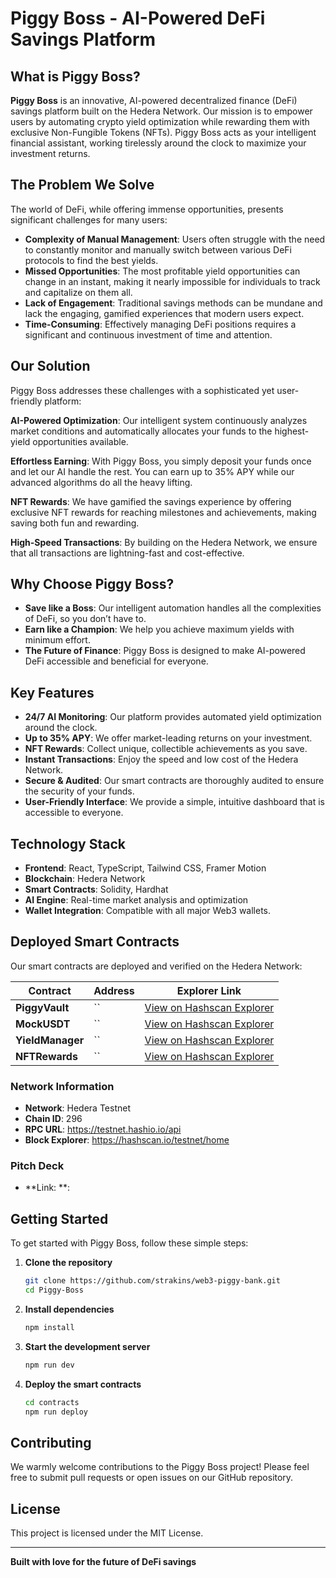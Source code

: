 # Piggy Boss - AI-Powered DeFi Savings Platform

## What is Piggy Boss?

**Piggy Boss** is an innovative, AI-powered decentralized finance (DeFi) savings platform built on the Hedera Network. Our mission is to empower users by automating crypto yield optimization while rewarding them with exclusive Non-Fungible Tokens (NFTs). Piggy Boss acts as your intelligent financial assistant, working tirelessly around the clock to maximize your investment returns.

## The Problem We Solve

The world of DeFi, while offering immense opportunities, presents significant challenges for many users:

- **Complexity of Manual Management**: Users often struggle with the need to constantly monitor and manually switch between various DeFi protocols to find the best yields.
- **Missed Opportunities**: The most profitable yield opportunities can change in an instant, making it nearly impossible for individuals to track and capitalize on them all.
- **Lack of Engagement**: Traditional savings methods can be mundane and lack the engaging, gamified experiences that modern users expect.
- **Time-Consuming**: Effectively managing DeFi positions requires a significant and continuous investment of time and attention.

## Our Solution

Piggy Boss addresses these challenges with a sophisticated yet user-friendly platform:

**AI-Powered Optimization**: Our intelligent system continuously analyzes market conditions and automatically allocates your funds to the highest-yield opportunities available.

**Effortless Earning**: With Piggy Boss, you simply deposit your funds once and let our AI handle the rest. You can earn up to 35% APY while our advanced algorithms do all the heavy lifting.

**NFT Rewards**: We have gamified the savings experience by offering exclusive NFT rewards for reaching milestones and achievements, making saving both fun and rewarding.

**High-Speed Transactions**: By building on the Hedera Network, we ensure that all transactions are lightning-fast and cost-effective.

## Why Choose Piggy Boss?

- **Save like a Boss**: Our intelligent automation handles all the complexities of DeFi, so you don’t have to.
- **Earn like a Champion**: We help you achieve maximum yields with minimum effort.
- **The Future of Finance**: Piggy Boss is designed to make AI-powered DeFi accessible and beneficial for everyone.

## Key Features

- **24/7 AI Monitoring**: Our platform provides automated yield optimization around the clock.
- **Up to 35% APY**: We offer market-leading returns on your investment.
- **NFT Rewards**: Collect unique, collectible achievements as you save.
- **Instant Transactions**: Enjoy the speed and low cost of the Hedera Network.
- **Secure & Audited**: Our smart contracts are thoroughly audited to ensure the security of your funds.
- **User-Friendly Interface**: We provide a simple, intuitive dashboard that is accessible to everyone.

## Technology Stack

- **Frontend**: React, TypeScript, Tailwind CSS, Framer Motion
- **Blockchain**: Hedera Network
- **Smart Contracts**: Solidity, Hardhat
- **AI Engine**: Real-time market analysis and optimization
- **Wallet Integration**: Compatible with all major Web3 wallets.

## Deployed Smart Contracts

Our smart contracts are deployed and verified on the Hedera Network:

| Contract       | Address                                      | Explorer Link                                                                                                     |
| -------------- | -------------------------------------------- | ----------------------------------------------------------------------------------------------------------------- |
| **PiggyVault**   | `` | [View on Hashscan Explorer]() |
| **MockUSDT**     | `` | [View on Hashscan Explorer]() |
| **YieldManager** | `` | [View on Hashscan Explorer]() |
| **NFTRewards**   | `` | [View on Hashscan Explorer]() |


### Network Information

- **Network**: Hedera Testnet
- **Chain ID**: 296
- **RPC URL**: https://testnet.hashio.io/api
- **Block Explorer**: https://hashscan.io/testnet/home


### Pitch Deck

- **Link: **: 

## Getting Started

To get started with Piggy Boss, follow these simple steps:

1.  **Clone the repository**
    ```bash
    git clone https://github.com/strakins/web3-piggy-bank.git
    cd Piggy-Boss
    ```

2.  **Install dependencies**
    ```bash
    npm install
    ```

3.  **Start the development server**
    ```bash
    npm run dev
    ```

4.  **Deploy the smart contracts**
    ```bash
    cd contracts
    npm run deploy
    ```

## Contributing

We warmly welcome contributions to the Piggy Boss project! Please feel free to submit pull requests or open issues on our GitHub repository.

## License

This project is licensed under the MIT License.

---

**Built with love for the future of DeFi savings**